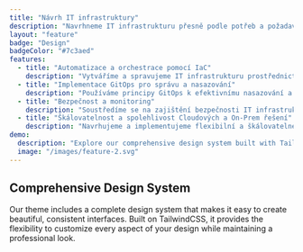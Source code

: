 ```yaml
---
title: "Návrh IT infrastruktury"
description: "Navrhneme IT infrastrukturu přesně podle potřeb a požadavků. Postaráme se o to, aby byla spolehlivá, bezpečná a škálovatelná. Zajistíme správnou kombinaci technologií, ať už jde o servery, cloudová řešení nebo síťovou architekturu, vše nastavíme tak, aby fungovalo efektivně a bez zbytečných komplikací. Vy se můžete soustředit na svůj byznys, my se postaráme o jeho technologické zázemí."
layout: "feature"
badge: "Design"
badgeColor: "#7c3aed"
features:
  - title: "Automatizace a orchestrace pomocí IaC"
    description: "Vytváříme a spravujeme IT infrastrukturu prostřednictvím kódu (Infrastructure as Code, IaC), což umožňuje plně automatizovaný přístup k nasazení a správě serverů, síťové infrastruktury a dalších komponent. Díky IaC lze snadno spravovat a verzovat infrastrukturu a minimalizovat riziko lidských chyb. Vybereme technologie jako Terraform, Ansible nebo Pulumi pro bezproblémovou správu a provisioning."
  - title: "Implementace GitOps pro správu a nasazování"
    description: "Používáme principy GitOps k efektivnímu nasazování a správě infrastruktury přímo z Git repozitářů. Všechny změny v infrastruktuře jsou verzovány a spravovány prostřednictvím Git repozitářů, což přináší větší transparentnost a kontrolu nad změnami. Implementujeme nástroje jako ArgoCD nebo Flux pro automatické nasazování a správu aplikací a infrastruktury v Kubernetes clusterech."
  - title: "Bezpečnost a monitoring"
    description: "Soustředíme se na zajištění bezpečnosti IT infrastruktury již od začátku pomocí DevSecOps přístupu. Integrujeme bezpečnostní nástroje do CI/CD pipelinek a implementujeme monitoring, který nám umožní včas detekovat potenciální hrozby. Používáme technologie pro správu citlivých dat (HashiCorp Vault), monitoring (Prometheus, Grafana) a audity, což zaručuje vysokou úroveň ochrany."
  - title: "Škálovatelnost a spolehlivost Cloudových a On-Prem řešení"
    description: "Navrhujeme a implementujeme flexibilní a škálovatelné infrastruktury, které mohou být provozovány jak v cloudu, tak na on-premise serverech. Vyvažujeme náklady a výkonnost, aby infrastruktura mohla růst s vašimi potřebami. Používáme Kubernetes pro orkestraci kontejnerů, což zajišťuje flexibilitu a automatizované škálování, a zároveň zajišťujeme bezpečnou a vysoce dostupnou architekturu."
demo:
  description: "Explore our comprehensive design system built with TailwindCSS."
  image: "/images/feature-2.svg"
---
```


## Comprehensive Design System

Our theme includes a complete design system that makes it easy to create beautiful, consistent interfaces. Built on TailwindCSS, it provides the flexibility to customize every aspect of your design while maintaining a professional look.
